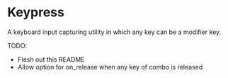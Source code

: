 Keypress
========

A keyboard input capturing utility in which any key can be a modifier key.

TODO:
* Flesh out this README
* Allow option for on_release when any key of combo is released
